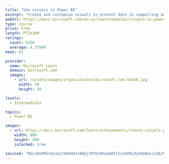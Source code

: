 ```yaml
---
title: "Use visuals in Power BI"
excerpt: "Create and customize visuals to present data in compelling and insightful ways."
webUrl: https://docs.microsoft.com/en-us/learn/modules/visuals-in-power-bi/
type: course
price: Free
length: PT1H16M
ratings:
  count: 5258
  average: 4.75504
heat: 61

provider:
  name: Microsoft Learn
  domain: microsoft.com
  images:
    - url: /assets/images/organizations/microsoft.com-50x50.jpg
      width: 50
      height: 50

levels:
  - Intermediate

topics:
  - Power BI

images:
  - url: https://docs.microsoft.com/learn/achievements/create-visuals-power-bi-desktop-social.png
    width: 800
    height: 400
    isCached: true

secured: "RU/uKeKM5rknJuCtmbhHdJs9bEj3YFH/0YwSkBY1Izv9ZRL0ySGGBeziIuB/MpnFWN1C7MTZI+XhBLRmk7OomyQh3j2BPnqKxymg6hBawneu3LhGRjT6Dk4G6YxfI+kE/VfTdTBBLLl+SMPpiUz7P58wUln2Z/AL4H0oahRLef6/jd+ddmY4/lKDXukaAiTBfcli5BgAFUPPIIClXNBER4OM8LDHkpSCEytMIPajFoUPbi6zlnYFTg0UJWkmIfj2fe2WOMFjyEZSXRqvRgmNm8fDoi3NTl+TzGsjBrmLBxEQozcE+co5f8LMR4Q6czcnw3EIUR4AyVy1HwemDP5k+W065Iv3raJs7alf5Mtq1/fhhpu2vQ9FjNTwc3pbem9E+hvp6VJbWpnyH9yL9XOeM5L4xh6X9hH4UYIkqAyJCkk=;XmU02DNUGz6rQDBjS52QeA=="
---
```


